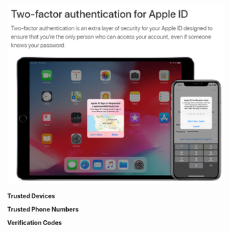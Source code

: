 ![GitHub Logo](pic/Apple1.PNG)

**Trusted Devices**

**Trusted Phone Numbers**

**Verification Codes**
